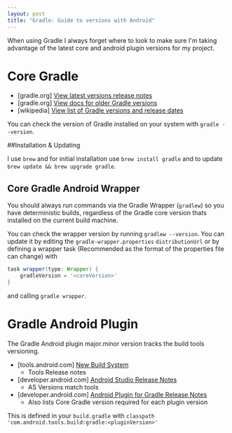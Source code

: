 ```yaml
---
layout: post
title: "Gradle: Guide to versions with Android"
---
```


When using Gradle I always forget where to look to make sure I'm taking advantage of the latest core and android plugin versions for my project. 

#  Core Gradle

- [gradle.org] [View latest versions release notes](https://docs.gradle.org/current/release-notes)
- [gradle.org] [View docs for older Gradle versions](http://gradle.org/gradle-download/)
- [wikipedia] [View list of Gradle versions and release dates](https://en.wikipedia.org/wiki/Gradle)

You can check the version of Gradle installed on your system with `gradle --version`. 

##Installation & Updating

I use `brew` and for initial installation use `brew install gradle` and to update `brew update && brew upgrade gradle`.

## Core Gradle Android Wrapper

You should always run commands via the Gradle Wrapper (`gradlew`) so you have deterministic builds, regardless of the Gradle core version thats installed on the current build machine.

You can check the wrapper version by running `gradlew --version`. You can update it by editing the `gradle-wrapper.properties` `distributionUrl` or by defining a wrapper task (Recommended as the format of the properties file can change) with

```gradle
task wrapper(type: Wrapper) {
    gradleVersion = '<coreVersion>'
}
```

and calling `gradle wrapper`.

# Gradle Android Plugin

The Gradle Android plugin major.minor version tracks the build tools versioning.

- [tools.android.com] [New Build System](http://tools.android.com/tech-docs/new-build-system)
  - Tools Release notes
- [developer.android.com] [Android Studio Release Notes](https://developer.android.com/studio/releases/index.html)
  - AS Versions match tools
- [developer.android.com] [Android Plugin for Gradle Release Notes](https://developer.android.com/studio/releases/gradle-plugin.html)
  - Also lists Core Gradle version required for each plugin version

This is defined in your `build.gradle` with `classpath 'com.android.tools.build:gradle:<pluginVersion>'`
